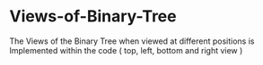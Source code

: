 # Views-of-Binary-Tree
The Views of the Binary Tree when viewed at different positions is Implemented within the code ( top, left, bottom and right view )
